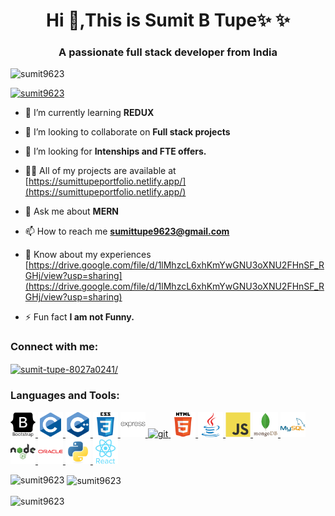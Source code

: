<h1 align="center">Hi 👋,This is Sumit B Tupe✨ ✨</h1>
<h3 align="center">A passionate full stack developer from India</h3>

<p align="left"> <img src="https://komarev.com/ghpvc/?username=sumit9623&label=Profile%20views&color=0e75b6&style=flat" alt="sumit9623" /> </p>

<p align="left"> <a href="https://github.com/ryo-ma/github-profile-trophy"><img src="https://github-profile-trophy.vercel.app/?username=sumit9623" alt="sumit9623" /></a> </p>

- 🌱 I’m currently learning **REDUX**

- 👯 I’m looking to collaborate on **Full stack projects**

- 🤝 I’m looking for **Intenships and FTE offers.**

- 👨‍💻 All of my projects are available at [https://sumittupeportfolio.netlify.app/](https://sumittupeportfolio.netlify.app/)

- 💬 Ask me about **MERN**

- 📫 How to reach me **sumittupe9623@gmail.com**

- 📄 Know about my experiences [https://drive.google.com/file/d/1lMhzcL6xhKmYwGNU3oXNU2FHnSF_RGHj/view?usp=sharing](https://drive.google.com/file/d/1lMhzcL6xhKmYwGNU3oXNU2FHnSF_RGHj/view?usp=sharing)

- ⚡ Fun fact **I am not Funny.**

<h3 align="left">Connect with me:</h3>
<p align="left">
<a href="https://linkedin.com/in/sumit-tupe-8027a0241/" target="blank"><img align="center" src="https://raw.githubusercontent.com/rahuldkjain/github-profile-readme-generator/master/src/images/icons/Social/linked-in-alt.svg" alt="sumit-tupe-8027a0241/" height="30" width="40" /></a>
</p>

<h3 align="left">Languages and Tools:</h3>
<p align="left"> <a href="https://getbootstrap.com" target="_blank" rel="noreferrer"> <img src="https://raw.githubusercontent.com/devicons/devicon/master/icons/bootstrap/bootstrap-plain-wordmark.svg" alt="bootstrap" width="40" height="40"/> </a> <a href="https://www.cprogramming.com/" target="_blank" rel="noreferrer"> <img src="https://raw.githubusercontent.com/devicons/devicon/master/icons/c/c-original.svg" alt="c" width="40" height="40"/> </a> <a href="https://www.w3schools.com/cpp/" target="_blank" rel="noreferrer"> <img src="https://raw.githubusercontent.com/devicons/devicon/master/icons/cplusplus/cplusplus-original.svg" alt="cplusplus" width="40" height="40"/> </a> <a href="https://www.w3schools.com/css/" target="_blank" rel="noreferrer"> <img src="https://raw.githubusercontent.com/devicons/devicon/master/icons/css3/css3-original-wordmark.svg" alt="css3" width="40" height="40"/> </a> <a href="https://expressjs.com" target="_blank" rel="noreferrer"> <img src="https://raw.githubusercontent.com/devicons/devicon/master/icons/express/express-original-wordmark.svg" alt="express" width="40" height="40"/> </a> <a href="https://git-scm.com/" target="_blank" rel="noreferrer"> <img src="https://www.vectorlogo.zone/logos/git-scm/git-scm-icon.svg" alt="git" width="40" height="40"/> </a> <a href="https://www.w3.org/html/" target="_blank" rel="noreferrer"> <img src="https://raw.githubusercontent.com/devicons/devicon/master/icons/html5/html5-original-wordmark.svg" alt="html5" width="40" height="40"/> </a> <a href="https://www.java.com" target="_blank" rel="noreferrer"> <img src="https://raw.githubusercontent.com/devicons/devicon/master/icons/java/java-original.svg" alt="java" width="40" height="40"/> </a> <a href="https://developer.mozilla.org/en-US/docs/Web/JavaScript" target="_blank" rel="noreferrer"> <img src="https://raw.githubusercontent.com/devicons/devicon/master/icons/javascript/javascript-original.svg" alt="javascript" width="40" height="40"/> </a> <a href="https://www.mongodb.com/" target="_blank" rel="noreferrer"> <img src="https://raw.githubusercontent.com/devicons/devicon/master/icons/mongodb/mongodb-original-wordmark.svg" alt="mongodb" width="40" height="40"/> </a> <a href="https://www.mysql.com/" target="_blank" rel="noreferrer"> <img src="https://raw.githubusercontent.com/devicons/devicon/master/icons/mysql/mysql-original-wordmark.svg" alt="mysql" width="40" height="40"/> </a> <a href="https://nodejs.org" target="_blank" rel="noreferrer"> <img src="https://raw.githubusercontent.com/devicons/devicon/master/icons/nodejs/nodejs-original-wordmark.svg" alt="nodejs" width="40" height="40"/> </a> <a href="https://www.oracle.com/" target="_blank" rel="noreferrer"> <img src="https://raw.githubusercontent.com/devicons/devicon/master/icons/oracle/oracle-original.svg" alt="oracle" width="40" height="40"/> </a> <a href="https://www.python.org" target="_blank" rel="noreferrer"> <img src="https://raw.githubusercontent.com/devicons/devicon/master/icons/python/python-original.svg" alt="python" width="40" height="40"/> </a> <a href="https://reactjs.org/" target="_blank" rel="noreferrer"> <img src="https://raw.githubusercontent.com/devicons/devicon/master/icons/react/react-original-wordmark.svg" alt="react" width="40" height="40"/> </a> </p>

<p><img align="left" src="https://github-readme-stats.vercel.app/api/top-langs?username=sumit9623&show_icons=true&locale=en&layout=compact" alt="sumit9623" /></p>

<p>&nbsp;<img align="center" src="https://github-readme-stats.vercel.app/api?username=sumit9623&show_icons=true&locale=en" alt="sumit9623" /></p>

<p><img align="center" src="https://github-readme-streak-stats.herokuapp.com/?user=sumit9623&" alt="sumit9623" /></p>
